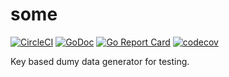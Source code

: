 # some

[![CircleCI](https://circleci.com/gh/morikuni/some/tree/master.svg?style=shield)](https://circleci.com/gh/morikuni/some/tree/master)
[![GoDoc](https://godoc.org/github.com/morikuni/some?status.svg)](https://godoc.org/github.com/morikuni/some)
[![Go Report Card](https://goreportcard.com/badge/github.com/morikuni/some)](https://goreportcard.com/report/github.com/morikuni/some)
[![codecov](https://codecov.io/gh/morikuni/some/branch/master/graph/badge.svg)](https://codecov.io/gh/morikuni/some)

Key based dumy data generator for testing.

